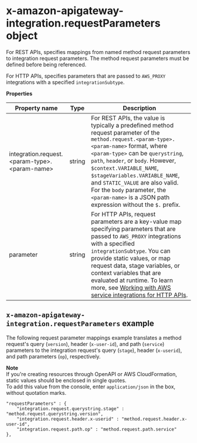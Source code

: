 # x\-amazon\-apigateway\-integration\.requestParameters object<a name="api-gateway-swagger-extensions-integration-requestParameters"></a>

For REST APIs, specifies mappings from named method request parameters to integration request parameters\. The method request parameters must be defined before being referenced\. 

For HTTP APIs, specifies parameters that are passed to `AWS_PROXY` integrations with a specified `integrationSubtype`\. 


**Properties**  

| Property name | Type | Description | 
| --- | --- | --- | 
| integration\.request\.<param\-type>\.<param\-name> | string |  For REST APIs, the value is typically a predefined method request parameter of the `method.request.<param-type>.<param-name>` format, where `<param-type>` can be `querystring`, `path`, `header`, or `body`\. However, `$context.VARIABLE_NAME`, `$stageVariables.VARIABLE_NAME`, and `STATIC_VALUE` are also valid\. For the `body` parameter, the `<param-name>` is a JSON path expression without the `$.` prefix\.   | 
| parameter | string |  For HTTP APIs, request parameters are a key\-value map specifying parameters that are passed to `AWS_PROXY` integrations with a specified `integrationSubtype`\. You can provide static values, or map request data, stage variables, or context variables that are evaluated at runtime\. To learn more, see [Working with AWS service integrations for HTTP APIs](http-api-develop-integrations-aws-services.md)\.  | 

## `x-amazon-apigateway-integration.requestParameters` example<a name="api-gateway-swagger-extensions-request-parameters-example"></a>

The following request parameter mappings example translates a method request's query \(`version`\), header \(`x-user-id`\), and path \(`service`\) parameters to the integration request's query \(`stage`\), header \(`x-userid`\), and path parameters \(`op`\), respectively\.

**Note**  
If you're creating resources through OpenAPI or AWS CloudFormation, static values should be enclosed in single quotes\.  
To add this value from the console, enter `application/json` in the box, without quotation marks\.

```
"requestParameters" : {
    "integration.request.querystring.stage" : "method.request.querystring.version",
    "integration.request.header.x-userid" : "method.request.header.x-user-id",
    "integration.request.path.op" : "method.request.path.service"
},
```

